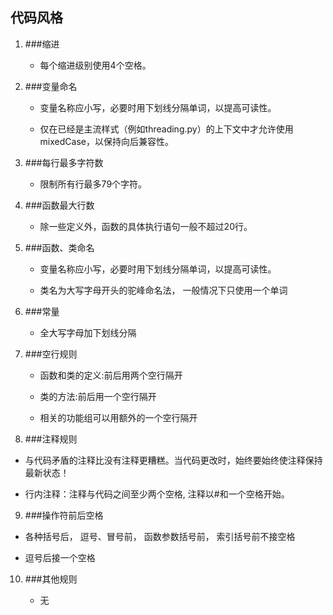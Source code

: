## 代码风格

 1. ###缩进

    - 每个缩进级别使用4个空格。

 2. ###变量命名

    - 变量名称应小写，必要时用下划线分隔单词，以提高可读性。

    - 仅在已经是主流样式（例如threading.py）的上下文中才允许使用mixedCase，以保持向后兼容性。


 3. ###每行最多字符数

    - 限制所有行最多79个字符。

        
 4. ###函数最大行数

    - 除一些定义外，函数的具体执行语句一般不超过20行。
    

 5. ###函数、类命名

    - 变量名称应小写，必要时用下划线分隔单词，以提高可读性。

    - 类名为大写字母开头的驼峰命名法， 一般情况下只使用一个单词
    

 6. ###常量

    - 全大写字母加下划线分隔

 7. ###空行规则

    - 函数和类的定义:前后用两个空行隔开

    - 类的方法:前后用一个空行隔开

    - 相关的功能组可以用额外的一个空行隔开
 8. ###注释规则

  - 与代码矛盾的注释比没有注释更糟糕。当代码更改时，始终要始终使注释保持最新状态！
  
  - 行内注释：注释与代码之间至少两个空格, 注释以#和一个空格开始。
  

 9. ###操作符前后空格

  - 各种括号后， 逗号、冒号前， 函数参数括号前， 索引括号前不接空格

  - 逗号后接一个空格
  
 10. ###其他规则
 
     - 无
    